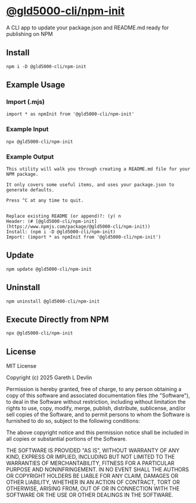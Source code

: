 # [@gld5000-cli/npm-init](https://www.npmjs.com/package/@gld5000-cli/npm-init)

A CLI app to update your package.json and README.md ready for publishing on NPM

## Install

```
npm i -D @gld5000-cli/npm-init
```

## Example Usage

### Import (.mjs)

```
import * as npmInit from '@gld5000-cli/npm-init'
```

### Example Input

```
npx @gld5000-cli/npm-init
```

### Example Output

```
This utility will walk you through creating a README.md file for your NPM package.

It only covers some useful items, and uses your package.json to generate defaults.

Press ^C at any time to quit.


Replace existing README (or append)?: (y) n
Header: (# [@gld5000-cli/npm-init](https://www.npmjs.com/package/@gld5000-cli/npm-init))
Install: (npm i -D @gld5000-cli/npm-init)
Import: (import * as npmInit from '@gld5000-cli/npm-init')
```

## Update

```
npm update @gld5000-cli/npm-init
```

## Uninstall

```
npm uninstall @gld5000-cli/npm-init
```

## Execute Directly from NPM

```
npx @gld5000-cli/npm-init
```

## License

MIT License

Copyright (c) 2025 Gareth L Devlin

Permission is hereby granted, free of charge, to any person obtaining a copy
of this software and associated documentation files (the "Software"), to deal
in the Software without restriction, including without limitation the rights
to use, copy, modify, merge, publish, distribute, sublicense, and/or sell
copies of the Software, and to permit persons to whom the Software is
furnished to do so, subject to the following conditions:

The above copyright notice and this permission notice shall be included in all
copies or substantial portions of the Software.

THE SOFTWARE IS PROVIDED "AS IS", WITHOUT WARRANTY OF ANY KIND, EXPRESS OR
IMPLIED, INCLUDING BUT NOT LIMITED TO THE WARRANTIES OF MERCHANTABILITY,
FITNESS FOR A PARTICULAR PURPOSE AND NONINFRINGEMENT. IN NO EVENT SHALL THE
AUTHORS OR COPYRIGHT HOLDERS BE LIABLE FOR ANY CLAIM, DAMAGES OR OTHER
LIABILITY, WHETHER IN AN ACTION OF CONTRACT, TORT OR OTHERWISE, ARISING FROM,
OUT OF OR IN CONNECTION WITH THE SOFTWARE OR THE USE OR OTHER DEALINGS IN THE
SOFTWARE.
